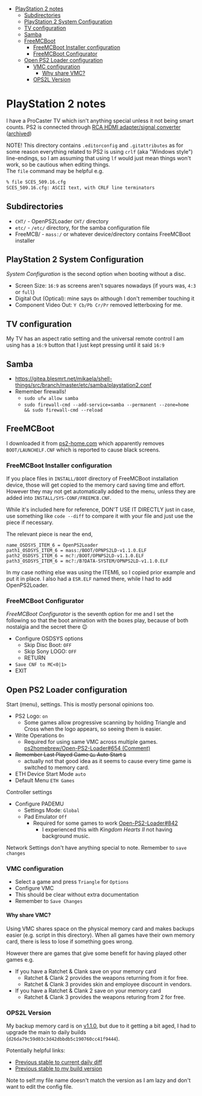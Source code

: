 <!-- START doctoc generated TOC please keep comment here to allow auto update -->
<!-- DON'T EDIT THIS SECTION, INSTEAD RE-RUN doctoc TO UPDATE -->

- [PlayStation 2 notes](#playstation-2-notes)
  - [Subdirectories](#subdirectories)
  - [PlayStation 2 System Configuration](#playstation-2-system-configuration)
  - [TV configuration](#tv-configuration)
  - [Samba](#samba)
  - [FreeMCBoot](#freemcboot)
    - [FreeMCBoot Installer configuration](#freemcboot-installer-configuration)
    - [FreeMCBoot Configurator](#freemcboot-configurator)
  - [Open PS2 Loader configuration](#open-ps2-loader-configuration)
    - [VMC configuration](#vmc-configuration)
      - [Why share VMC?](#why-share-vmc)
    - [OPS2L Version](#ops2l-version)

<!-- END doctoc generated TOC please keep comment here to allow auto update -->

# PlayStation 2 notes

I have a ProCaster TV which isn't anything special unless it not being smart
counts. PS2 is connected through
[RCA HDMI adapter/signal converter](https://infshop.fi/hdmi/92919-rca-hdmi-sovitin-signaalimuunnin-7314280105281.html) ([archived](https://archive.is/J9AeJ))

NOTE! This directory contains `.editorconfig` and `.gitattributes` as for
some reason everything related to PS2 is using `crlf` (aka "Windows style")
line-endings, so I am assuming that using `lf` would just mean things won't
work, so be cautious when editing things.  
The `file` command may be helpful e.g.

```bash
% file SCES_509.16.cfg
SCES_509.16.cfg: ASCII text, with CRLF line terminators
```

## Subdirectories

- `CHT/` - OpenPS2Loader `CHT/` directory
- `etc/` - `/etc/` directory, for the samba configuration file
- FreeMCB/ - `mass:/` or whatever device/directory contains FreeMCBoot
  installer

## PlayStation 2 System Configuration

_System Configuration_ is the second option when booting without a disc.

- Screen Size: `16:9` as screens aren't squares nowadays (if yours was, `4:3` or `full`)
- Digital Out (Optical): mine says `On` although I don't remember touching it
- Component Video Out: `Y Cb/Pb Cr/Pr` removed letterboxing for me.

## TV configuration

My TV has an aspect ratio setting and the universal remote control I am using has a `16:9` button that I just kept pressing until it said `16:9`

## Samba

- https://gitea.blesmrt.net/mikaela/shell-things/src/branch/master/etc/samba/playstation2.conf
- Remember firewalls!
  - `sudo ufw allow samba`
  - `sudo firewall-cmd --add-service=samba --permanent --zone=home && sudo firewall-cmd --reload`

## FreeMCBoot

I downloaded it from [ps2-home.com](https://www.ps2-home.com/forum/viewtopic.php?f=11&t=1890) which apparently removes `BOOT/LAUNCHELF.CNF` which is reported to cause black screens.

### FreeMCBoot Installer configuration

If you place files in `INSTALL/BOOT` directory of FreeMCBoot installation
device, those will get copied to the memory card saving time and effort.  
However they may not get automatically added to the menu, unless they are
added into `INSTALL/SYS-CONF/FREEMCB.CNF`.

While it's included here for reference, DON'T USE IT DIRECTLY just in case,
use something like `code --diff` to compare it with your file and just use
the piece if necessary.

The relevant piece is near the end,

```
name_OSDSYS_ITEM_6 = OpenPS2Loader
path1_OSDSYS_ITEM_6 = mass:/BOOT/OPNPS2LD-v1.1.0.ELF
path2_OSDSYS_ITEM_6 = mc?:/BOOT/OPNPS2LD-v1.1.0.ELF
path3_OSDSYS_ITEM_6 = mc?:/B?DATA-SYSTEM/OPNPS2LD-v1.1.0.ELF
```

In my case nothing else was using the ITEM6, so I copied prior example and put it in place. I also had a `ESR.ELF` named there, while I had to add OpenPS2Loader.

### FreeMCBoot Configurator

_FreeMCBoot Configurator_ is the seventh option for me and I set the following so that the boot animation with the boxes play, because of both nostalgia and the secret there :wink:

- Configure OSDSYS options
  - Skip Disc Boot: `OFF`
  - Skip Sony LOGO: `OFF`
  - RETURN
- `Save CNF to MC<0|1>`
- EXIT

## Open PS2 Loader configuration

Start (menu), settings. This is mostly personal opinions too.

- PS2 Logo: `on`
  - Some games allow progressive scanning by holding Triangle and Cross when the logo appears, so seeing them is easier.
- Write Operations `On`
  - Required for using same VMC across multiple games. [ps2homebrew/Open-PS2-Loader#654 (Comment)](https://github.com/ps2homebrew/Open-PS2-Loader/issues/654#issuecomment-1140989005)
- <s>Remember Last Played Game `On` Auto Start `9`</s>
  - actually not that good idea as it seems to cause every time game is
    switched to memory card.
- ETH Device Start Mode `auto`
- Default Menu `ETH Games`

Controller settings

- Configure PADEMU
  - Settings Mode: `Global`
  - Pad Emulator `Off`
    - Required for some games to work [Open-PS2-Loader#842](https://github.com/ps2homebrew/Open-PS2-Loader/issues/842)
      - I experienced this with _Kingdom Hearts II_ not having background music.

Network Settings don't have anything special to note. Remember to `save changes`

### VMC configuration

- Select a game and press `Triangle` for `Options`
- Configure VMC
- This should be clear without extra documentation
- Remember to `Save Changes`

#### Why share VMC?

Using VMC shares space on the physical memory card and makes backups easier (e.g. script in this directory). When all games have their own memory card, there is less to lose if something goes wrong.

However there are games that give some benefit for having played other games e.g.

- If you have a Ratchet & Clank save on your memory card
  - Ratchet & Clank 2 provides the weapons returning from it for free.
  - Ratchet & Clank 3 provides skin and employee discount in vendors.
- If you have a Ratchet & Clank 2 save on your memory card
  - Ratchet & Clank 3 provides the weapons returing from 2 for free.

### OPS2L Version

My backup memory card is on [v1.1.0](https://github.com/ps2homebrew/Open-PS2-Loader/releases/tag/v1.1.0),
but due to it getting a bit aged, I had to upgrade the main to daily builds
(`d26da79c59d03c3d42dbbdb5c190760cc41f9444`).

Potentially helpful links:

- [Previous stable to current daily diff](https://github.com/ps2homebrew/Open-PS2-Loader/compare/v1.1.0...latest)
- [Previous stable to my build version](https://github.com/ps2homebrew/Open-PS2-Loader/compare/v1.1.0...d26da79)

Note to self:my file name doesn't match the version as I am lazy and don't
want to edit the config file.
